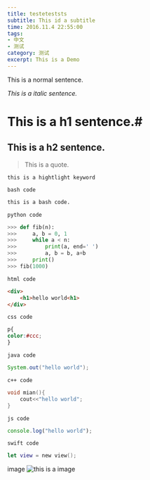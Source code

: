```yaml
---
title: testeteststs
subtitle: This id a subtitle
time: 2016.11.4 22:55:00
tags:
- 中文
- 测试
category: 测试
excerpt: This is a Demo
---
```


This is a normal sentence.

*This is a italic sentence.*

#  This is a h1 sentence.#

##   This is a h2 sentence. 

> This is a quote.

`this is a hightlight keyword`

`bash code`

```bash
this is a bash code.
```

`python code`

```python
>>> def fib(n):
>>>     a, b = 0, 1
>>>     while a < n:
>>>         print(a, end=' ')
>>>         a, b = b, a+b
>>>     print()
>>> fib(1000)
```

`html code`

```html
<div>
	<h1>hello world<h1>
</div>
```

`css code`

```css
p{
color:#ccc;
}
```

`java code`

```java
System.out("hello world");
```

`c++ code`

```c++
void mian(){
	cout<<"hello world";
}
```

`js code`

```javascript
console.log("hello world");
```

`swift code`

```swift
let view = new view();
```


   

image
![this is a image](http://120.27.93.212:8080/pic-server//upload/0/0/logo_6ca532bf1-ba22-40d4-b2d6-f2b6bb6f3c34.png)


